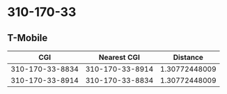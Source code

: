 # 310-170-33
## T-Mobile


| CGI | Nearest CGI | Distance |
|-----|-------------|----------|
| 310-170-33-8834 | 310-170-33-8914 | 1.30772448009 |
| 310-170-33-8914 | 310-170-33-8834 | 1.30772448009 |
